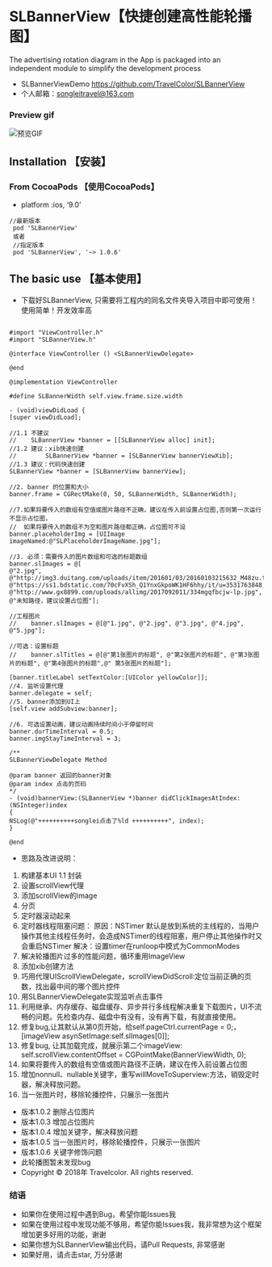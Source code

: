 # SLBannerView【快捷创建高性能轮播图】
The advertising rotation diagram in the App is packaged into an independent module to simplify the development process

-  SLBannerViewDemo <https://github.com/TravelColor/SLBannerView>
-  个人邮箱：songleitravel@163.com
### Preview gif 
 ![预览GIF](http://www.code4app.com/data/attachment/forum/201809/02/120544m8o9xht800dh04fg.gif)
## Installation 【安装】
### From CocoaPods 【使用CocoaPods】
- platform :ios, ‘9.0’
```
//最新版本
 pod 'SLBannerView'
 或者
 //指定版本
 pod 'SLBannerView', '~> 1.0.6'
```
## The basic use 【基本使用】
-   下载好SLBannerView, 只需要将工程内的同名文件夹导入项目中即可使用！使用简单！开发效率高
```objc

#import "ViewController.h"
#import "SLBannerView.h"

@interface ViewController () <SLBannerViewDelegate>

@end

@implementation ViewController

#define SLBannerWidth self.view.frame.size.width

- (void)viewDidLoad {
[super viewDidLoad];

//1.1 不建议
//    SLBannerView *banner = [[SLBannerView alloc] init];
//1.2 建议：xib快速创建
//        SLBannerView *banner = [SLBannerView bannerViewXib];
//1.3 建议：代码快速创建
SLBannerView *banner = [SLBannerView bannerView];

//2. banner 的位置和大小
banner.frame = CGRectMake(0, 50, SLBannerWidth, SLBannerWidth);

//7.如果将要传入的数组有空值或图片路径不正确，建议在传入前设置占位图,否则第一次运行不显示占位图，
//  如果将要传入的数组不为空和图片路径都正确，占位图可不设
banner.placeholderImg = [UIImage imageNamed:@"SLPlaceholderImageName.jpg"];

//3. 必须：需要传入的图片数组和可选的标题数组
banner.slImages = @[
@"2.jpg",
@"http://img3.duitang.com/uploads/item/201601/03/20160103215632_M48zu.thumb.700_0.jpeg",
@"https://ss1.bdstatic.com/70cFvXSh_Q1YnxGkpoWK1HF6hhy/it/u=3531763848,1750613639&fm=26&gp=0.jpg",
@"http://www.gx8899.com/uploads/allimg/2017092011/334mgqfbcjw-lp.jpg",
@"未知路径，建议设置占位图"];

//工程图片
//    banner.slImages = @[@"1.jpg", @"2.jpg", @"3.jpg", @"4.jpg", @"5.jpg"];

//可选：设置标题
//    banner.slTitles = @[@"第1张图片的标题", @"第2张图片的标题", @"第3张图片的标题", @"第4张图片的标题",@" 第5张图片的标题"];

[banner.titleLabel setTextColor:[UIColor yellowColor]];
//4. 监听设置代理
banner.delegate = self;
//5. banner添加到UI上
[self.view addSubview:banner];

//6. 可选设置动画，建议动画持续时间小于停留时间
banner.durTimeInterval = 0.5;
banner.imgStayTimeInterval = 3;

/**
SLBannerViewDelegate Method

@param banner 返回的banner对象
@param index 点击的页码
*/
- (void)bannerView:(SLBannerView *)banner didClickImagesAtIndex:(NSInteger)index
{
NSLog(@"++++++++++songlei点击了%ld ++++++++++", index);
}

@end

```


- 思路及改进说明：
1.    构建基本UI
        1.1   封装
2.    设置scrollView代理
3.    添加scrollView的image
4.    分页
5.    定时器滚动起来
6.   定时器线程阻塞问题：
            原因：NSTimer 默认是放到系统的主线程的，当用户操作其他主线程任务时，会造成NSTimer的线程阻塞，用户停止其他操作时又会重启NSTimer
            解决：设置timer在runloop中模式为CommonModes
7.    解决轮播图片过多的性能问题，循环重用ImageView
8.    添加xib创建方法
9.    巧用代理UIScrollViewDelegate，scrollViewDidScroll:定位当前正确的页数，找出最中间的哪个图片控件
10.    用SLBannerViewDelegate实现监听点击事件
11.   利用继承、内存缓存、磁盘缓存、异步并行多线程解决重复下载图片，UI不流畅的问题。先检查内存、磁盘中有没有，没有再下载，有就直接使用。
12.  修复bug,让其默认从第0页开始，给self.pageCtrl.currentPage = 0;，[imageView asynSetImage:self.slImages[0]];
13.   修复bug, 让其加载完成，就展示第二个imageView: self.scrollView.contentOffset = CGPointMake(BannerViewWidth, 0);
14.  如果将要传入的数组有空值或图片路径不正确，建议在传入前设置占位图
15.  增加nonnull、nullable关键字，重写willMoveToSuperview:方法，销毁定时器，解决释放问题。
16.  当一张图片时，移除轮播控件，只展示一张图片
- 版本1.0.2 删除占位图片
- 版本1.0.3 增加占位图片
- 版本1.0.4 增加关键字，解决释放问题
- 版本1.0.5 当一张图片时，移除轮播控件，只展示一张图片
- 版本1.0.6 关键字修饰问题
- 此轮播图暂未发现bug
- Copyright © 2018年 Travelcolor. All rights reserved.
### 结语
- 如果你在使用过程中遇到Bug，希望你能Issues我
- 如果在使用过程中发现功能不够用，希望你能Issues我，我非常想为这个框架增加更多好用的功能，谢谢
- 如果你想为SLBannerView输出代码，请Pull Requests, 非常感谢
- 如果好用，请点击star, 万分感谢
